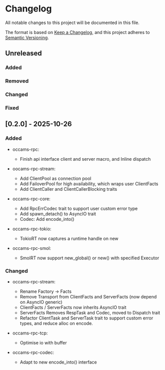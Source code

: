 # Changelog

All notable changes to this project will be documented in this file.

The format is based on [Keep a Changelog](https://keepachangelog.com/en/1.0.0/),
and this project adheres to [Semantic Versioning](https://semver.org/spec/v2.0.0.html).

## Unreleased

### Added

### Removed

### Changed

### Fixed

## [0.2.0] - 2025-10-26

### Added

- occams-rpc:
    - Finish api interface client and server macro, and Inline dispatch

- oocams-rpc-stream:
    - Add ClientPool as connection pool
    - Add FailoverPool for high availability, which wraps user ClientFacts
    - Add ClientCaller and ClientCallerBlocking traits

- occams-rpc-core:
    - Add RpcErrCodec trait to support user custom error type
    - Add spawn_detach() to AsyncIO trait
    - Codec: Add encode_into()

- occams-rpc-tokio:
    - TokioRT now captures a runtime handle on new

- occams-rpc-smol:
    - SmolRT now support new_global() or new() with specified Executor

### Changed

- occams-rpc-stream:
    - Rename Factory -> Facts
    - Remove Transport from ClientFacts and ServerFacts (now depend on AsyncIO generic)
    - ClientFacts / ServerFacts now inherits AsyncIO trait
    - ServerFacts Removes RespTask and Codec, moved to Dispatch trait
    - Refactor ClientTask and ServerTask trait to support custom error types, and reduce alloc on encode.

- occams-rpc-tcp:
    - Optimise io with buffer

- occams-rpc-codec:
    - Adapt to new encode_into() interface
